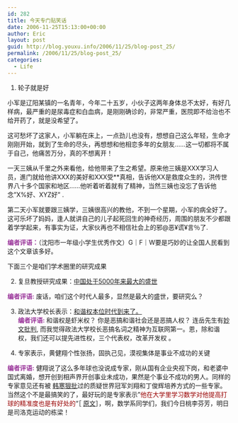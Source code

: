 ```yaml
---
id: 282
title: 今天专门贴笑话
date: 2006-11-25T15:13:00+00:00
author: Eric
layout: post
guid: http://blog.youxu.info/2006/11/25/blog-post_25/
permalink: /2006/11/25/blog-post_25/
categories:
  - Life
---
```

1. 轮子就是好
  
小军是辽阳某镇的一名青年，今年二十五岁，小伙子这两年身体总不太好，有好几样病，最严重的是尿毒症和白血病，是刚刚确诊的，非常严重，医院即不给治也不给开药了，就是没希望了。
  
这可愁坏了这家人，小军躺在床上，一点劲儿也没有，想想自己这么年轻，生命才刚刚开始，就到了生命的尽头，再想想和他相恋多年的女朋友……这一切都将不属于自己，他痛苦万分，真的不想离开！
  
一天三姨从千里之外来看他，给他带来了生之希望。原来他三姨是XXX学习人员，進门就给他讲XXX的美好和XXX受**真相，告诉他XX是救度众生的，洪传世界八十多个国家和地区……他听着听着就有了精神，当然三姨也没忘了告诉他念&#8221;X%好、XYZ好&#8221; .
  
第二天小军就要跟三姨学，三姨很高兴的教他，不到一个星期，小军的病全好了。这可乐坏了妈妈，逢人就讲自己的儿子起死回生的神奇经历，周围的朋友不少都跟着学学起来，有事实为证，大家伙再也不相信社会上的邪@恶¥谎¥言％了.
  
 <span style="font-weight: bold; color: rgb(153, 51, 153);">编者评语：</span>（沈阳市一年级小学生优秀作文）G｜F｜W要是巧妙的让全国人民看到这个文章该多好。

下面三个是咱们学术圈里的研究成果

2. 复旦教授研究成果：[中国处于5000年来最大的盛世](http://news.163.com/06/1126/01/30QOBQVB000121EP.html)
  
 <span style="color: rgb(153, 51, 153); font-weight: bold;">编者评语:</span> 废话，咱们这个时代人最多，显然是最大的盛世，要研究么？

3. <span></span><span id="Zoom">政法大学校长表示：<a href="http://news.xinhuanet.com/comments/2006-11/17/content_5340854.htm">和谐权本位时代到来了。</a><br /> </span> <span style="font-weight: bold; color: rgb(153, 51, 153);">编者评语: </span>和谐权是虾米权？ 你是恶搞和谐社会还是恶搞人权？ 连岳先生有[妙文批判](http://lianyeah.blog.com/1286748/), 而我觉得政法大学校长恶搞名词之精神为互联网第一。恩，除和谐权，我们还可以提<span></span><span id="Zoom">先进性权，</span><span></span><span id="Zoom">三个代表权，改革开发权 </span>。

4. 专家表示，黄健翔个性张扬，固执己见，漠视集体是事业不成功的关键
  
<span style="font-weight: bold; color: rgb(153, 51, 153);">编者评语:</span> <span style="color: rgb(153, 51, 153);"></span>健翔说了这么多年球也没说成专家，刚从国有企业央视下岗，和老婆中国式离婚，想开创到相声界开创事业未成功，果然是个事业不成功的男人。同样的专家意见还有被 [韩寒狠批](http://blog.sina.com.cn/u/4701280b010005x3)过的质疑世界冠军刘翔和丁俊辉培养方式的一些专家。当然这个不是最搞笑的了，最好玩的是专家表示&#8221;<span style="color: rgb(153, 0, 0);" class="article">他在大学里学习数学对他提高打球的精准度也是有好处的</span>&#8220;［ [原文](http://www.jfdaily.com.cn/gb/node2/node17/node38/node74613/node74628/userobject1ai1176123.html)］，啊，数学系同学们，我们今日桃李芬芳，明日是司洛克运动的栋梁！